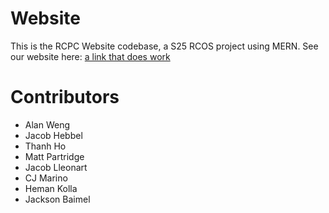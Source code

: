 # Website

This is the RCPC Website codebase, a S25 RCOS project using MERN. See our website here: [a link that does work](https://rcpc-9s3f.onrender.com/)

# Contributors

- Alan Weng
- Jacob Hebbel
- Thanh Ho
- Matt Partridge
- Jacob Lleonart
- CJ Marino
- Heman Kolla
- Jackson Baimel
